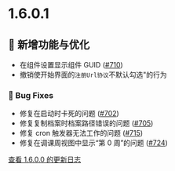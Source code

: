 # 1.6.0.1

## 🚀 新增功能与优化

- 在组件设置显示组件 GUID ([#710](https://github.com/ClassIsland/ClassIsland/issues/710))
- 撤销使开始界面的`注册Url协议`不默认勾选"的行为

### 🐛 Bug Fixes

- 修复在启动时卡死的问题 ([#702](https://github.com/ClassIsland/ClassIsland/issues/702))
- 修复复制档案时档案路径错误的问题 ([#705](https://github.com/ClassIsland/ClassIsland/issues/705))
- 修复 cron 触发器无法工作的问题 ([#715](https://github.com/ClassIsland/ClassIsland/issues/715))
- 修复在调课周视图中显示“第 0 周”的问题 ([#724](https://github.com/ClassIsland/ClassIsland/issues/724))

[查看 1.6.0.0 的更新日志](https://github.com/ClassIsland/ClassIsland/releases/tag/1.6.0.0)
